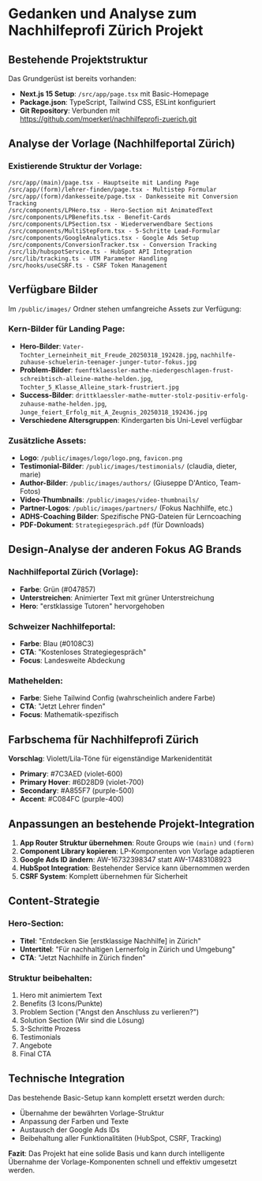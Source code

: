 # Gedanken und Analyse zum Nachhilfeprofi Zürich Projekt

## Bestehende Projektstruktur

Das Grundgerüst ist bereits vorhanden:
- **Next.js 15 Setup**: `/src/app/page.tsx` mit Basic-Homepage
- **Package.json**: TypeScript, Tailwind CSS, ESLint konfiguriert  
- **Git Repository**: Verbunden mit https://github.com/moerkerl/nachhilfeprofi-zuerich.git

## Analyse der Vorlage (Nachhilfeportal Zürich)

### Existierende Struktur der Vorlage:
```
/src/app/(main)/page.tsx - Hauptseite mit Landing Page
/src/app/(form)/lehrer-finden/page.tsx - Multistep Formular
/src/app/(form)/dankesseite/page.tsx - Dankesseite mit Conversion Tracking
/src/components/LPHero.tsx - Hero-Section mit AnimatedText
/src/components/LPBenefits.tsx - Benefit-Cards
/src/components/LPSection.tsx - Wiederverwendbare Sections
/src/components/MultiStepForm.tsx - 5-Schritte Lead-Formular
/src/components/GoogleAnalytics.tsx - Google Ads Setup
/src/components/ConversionTracker.tsx - Conversion Tracking
/src/lib/hubspotService.ts - HubSpot API Integration
/src/lib/tracking.ts - UTM Parameter Handling
/src/hooks/useCSRF.ts - CSRF Token Management
```

## Verfügbare Bilder

Im `/public/images/` Ordner stehen umfangreiche Assets zur Verfügung:

### Kern-Bilder für Landing Page:
- **Hero-Bilder**: `Vater-Tochter_Lerneinheit_mit_Freude_20250318_192428.jpg`, `nachhilfe-zuhause-schuelerin-teenager-junger-tutor-fokus.jpg`
- **Problem-Bilder**: `fuenftklaessler-mathe-niedergeschlagen-frust-schreibtisch-alleine-mathe-helden.jpg`, `Tochter_5_Klasse_Alleine_stark-frustriert.jpg`
- **Success-Bilder**: `drittklaessler-mathe-mutter-stolz-positiv-erfolg-zuhause-mathe-helden.jpg`, `Junge_feiert_Erfolg_mit_A_Zeugnis_20250318_192436.jpg`
- **Verschiedene Altersgruppen**: Kindergarten bis Uni-Level verfügbar

### Zusätzliche Assets:
- **Logo**: `/public/images/logo/logo.png`, `favicon.png`
- **Testimonial-Bilder**: `/public/images/testimonials/` (claudia, dieter, marie)
- **Author-Bilder**: `/public/images/authors/` (Giuseppe D'Antico, Team-Fotos)
- **Video-Thumbnails**: `/public/images/video-thumbnails/` 
- **Partner-Logos**: `/public/images/partners/` (Fokus Nachhilfe, etc.)
- **ADHS-Coaching Bilder**: Spezifische PNG-Dateien für Lerncoaching
- **PDF-Dokument**: `Strategiegespräch.pdf` (für Downloads)

## Design-Analyse der anderen Fokus AG Brands

### Nachhilfeportal Zürich (Vorlage):
- **Farbe**: Grün (#047857)
- **Unterstreichen**: Animierter Text mit grüner Unterstreichung
- **Hero**: "erstklassige Tutoren" hervorgehoben

### Schweizer Nachhilfeportal:
- **Farbe**: Blau (#0108C3) 
- **CTA**: "Kostenloses Strategiegespräch"
- **Focus**: Landesweite Abdeckung

### Mathehelden:
- **Farbe**: Siehe Tailwind Config (wahrscheinlich andere Farbe)
- **CTA**: "Jetzt Lehrer finden"
- **Focus**: Mathematik-spezifisch

## Farbschema für Nachhilfeprofi Zürich

**Vorschlag**: Violett/Lila-Töne für eigenständige Markenidentität
- **Primary**: #7C3AED (violet-600)
- **Primary Hover**: #6D28D9 (violet-700) 
- **Secondary**: #A855F7 (purple-500)
- **Accent**: #C084FC (purple-400)

## Anpassungen an bestehende Projekt-Integration

1. **App Router Struktur übernehmen**: Route Groups wie `(main)` und `(form)`
2. **Component Library kopieren**: LP-Komponenten von Vorlage adaptieren
3. **Google Ads ID ändern**: AW-16732398347 statt AW-17483108923
4. **HubSpot Integration**: Bestehender Service kann übernommen werden
5. **CSRF System**: Komplett übernehmen für Sicherheit

## Content-Strategie

### Hero-Section:
- **Titel**: "Entdecken Sie [erstklassige Nachhilfe] in Zürich"
- **Untertitel**: "Für nachhaltigen Lernerfolg in Zürich und Umgebung"
- **CTA**: "Jetzt Nachhilfe in Zürich finden"

### Struktur beibehalten:
1. Hero mit animiertem Text
2. Benefits (3 Icons/Punkte)  
3. Problem Section ("Angst den Anschluss zu verlieren?")
4. Solution Section (Wir sind die Lösung)
5. 3-Schritte Prozess
6. Testimonials
7. Angebote
8. Final CTA

## Technische Integration

Das bestehende Basic-Setup kann komplett ersetzt werden durch:
- Übernahme der bewährten Vorlage-Struktur
- Anpassung der Farben und Texte
- Austausch der Google Ads IDs
- Beibehaltung aller Funktionalitäten (HubSpot, CSRF, Tracking)

**Fazit**: Das Projekt hat eine solide Basis und kann durch intelligente Übernahme der Vorlage-Komponenten schnell und effektiv umgesetzt werden.
